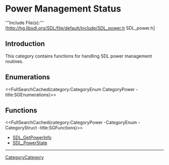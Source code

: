 
# Power Management Status

'''Include File(s):'''  [http://hg.libsdl.org/SDL/file/default/include/SDL_power.h SDL_power.h]


## Introduction
This category contains functions for handling SDL power management routines. 


<!-- #Remove this line and the ## below to use this markup if it becomes relevant to this category -->
## Enumerations
<<FullSearchCached(category:CategoryEnum CategoryPower -title:SGEnumerations)>>

<!-- #== Structures == -->
<!-- #<<FullSearchCached(category:CategoryStruct CategoryPower -title:SGStructures)>> -->

## Functions
<<FullSearchCached(category:CategoryPower -CategoryEnum -CategoryStruct -title:SGFunctions)>>

<!-- BEGIN CATEGORY LIST -->
- [SDL_GetPowerInfo](SDL_GetPowerInfo)
- [SDL_PowerState](SDL_PowerState)
<!-- END CATEGORY LIST -->
----
[CategoryCategory](CategoryCategory)
